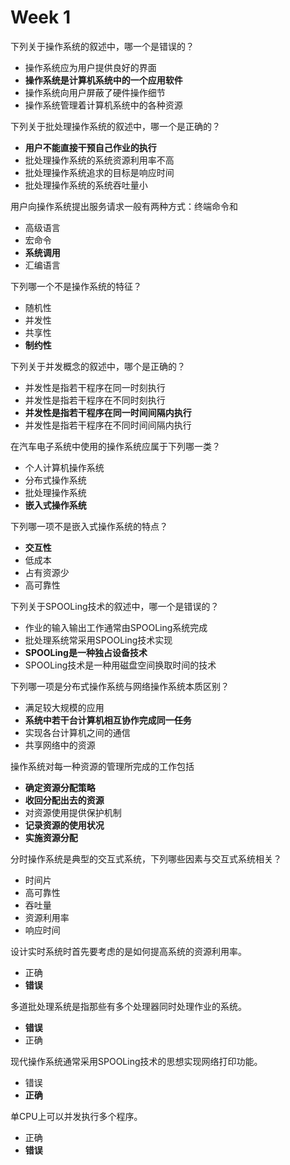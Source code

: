 Week 1
===================================


下列关于操作系统的叙述中，哪一个是错误的？
* 操作系统应为用户提供良好的界面
* **操作系统是计算机系统中的一个应用软件**
* 操作系统向用户屏蔽了硬件操作细节
* 操作系统管理着计算机系统中的各种资源

下列关于批处理操作系统的叙述中，哪一个是正确的？
* **用户不能直接干预自己作业的执行**
* 批处理操作系统的系统资源利用率不高
* 批处理操作系统追求的目标是响应时间
* 批处理操作系统的系统吞吐量小

用户向操作系统提出服务请求一般有两种方式：终端命令和
* 高级语言
* 宏命令
* **系统调用**
* 汇编语言

下列哪一个不是操作系统的特征？
* 随机性
* 并发性
* 共享性
* **制约性**


下列关于并发概念的叙述中，哪个是正确的？
* 并发性是指若干程序在同一时刻执行
* 并发性是指若干程序在不同时刻执行
* **并发性是指若干程序在同一时间间隔内执行**
* 并发性是指若干程序在不同时间间隔内执行


在汽车电子系统中使用的操作系统应属于下列哪一类？
* 个人计算机操作系统
* 分布式操作系统
* 批处理操作系统
* **嵌入式操作系统**


下列哪一项不是嵌入式操作系统的特点？
* **交互性**
* 低成本
* 占有资源少
* 高可靠性


下列关于SPOOLing技术的叙述中，哪一个是错误的？
* 作业的输入输出工作通常由SPOOLing系统完成
* 批处理系统常采用SPOOLing技术实现
* **SPOOLing是一种独占设备技术**
* SPOOLing技术是一种用磁盘空间换取时间的技术


下列哪一项是分布式操作系统与网络操作系统本质区别？
* 满足较大规模的应用
* **系统中若干台计算机相互协作完成同一任务**
* 实现各台计算机之间的通信
* 共享网络中的资源


操作系统对每一种资源的管理所完成的工作包括
* **确定资源分配策略**
* **收回分配出去的资源**
* 对资源使用提供保护机制
* **记录资源的使用状况**
* **实施资源分配**


分时操作系统是典型的交互式系统，下列哪些因素与交互式系统相关？
* 时间片
* 高可靠性
* 吞吐量
* 资源利用率
* 响应时间


设计实时系统时首先要考虑的是如何提高系统的资源利用率。
* 正确
* **错误**


多道批处理系统是指那些有多个处理器同时处理作业的系统。
* **错误**
* 正确


现代操作系统通常采用SPOOLing技术的思想实现网络打印功能。
* 错误
* **正确**


单CPU上可以并发执行多个程序。
* 正确
* **错误**

